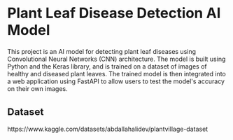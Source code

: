 <h1 style="font-size: 32px;">Plant Leaf Disease Detection AI Model</h1>

This project is an AI model for detecting plant leaf diseases using Convolutional Neural Networks (CNN) architecture. The model is built using Python and the Keras library, and is trained on a dataset of images of healthy and diseased plant leaves. The trained model is then integrated into a web application using FastAPI to allow users to test the model's accuracy on their own images.


<h2 style="font-size: 22px;">Dataset</h2>
https://www.kaggle.com/datasets/abdallahalidev/plantvillage-dataset






